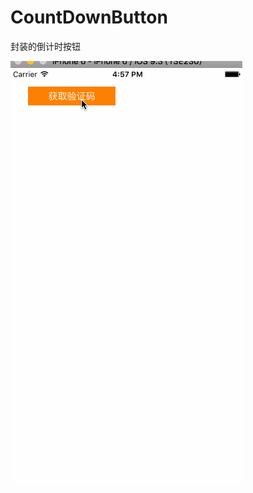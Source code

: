 # CountDownButton
封装的倒计时按钮


![](https://github.com/RunerZhang/CountDownButton/blob/master/CountDown.gif)
